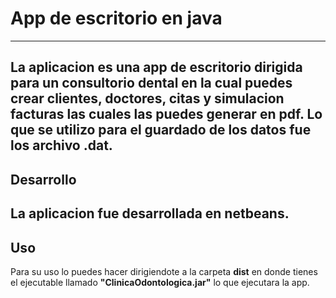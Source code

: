 # App de escritorio en java
---
La aplicacion es una app de escritorio dirigida para un consultorio dental en la cual puedes crear clientes, doctores, citas y simulacion facturas las cuales las puedes generar en pdf. Lo que se utilizo para el guardado de los datos fue los archivo .dat.
---
## Desarrollo
La aplicacion fue desarrollada en netbeans.
---
## Uso
Para su uso lo puedes hacer dirigiendote a la carpeta **dist** en donde tienes el ejecutable llamado **"ClinicaOdontologica.jar"** lo que ejecutara la app.
